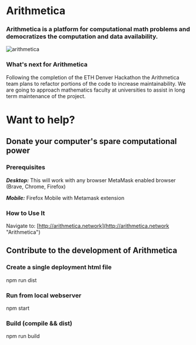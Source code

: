 # Arithmetica
### Arithmetica is a platform for computational math problems and democratizes the computation and data availability.

![arithmetica](https://raw.githubusercontent.com/arithm3tica/arithmetica/develop/arithmetica.gif)

### What's next for Arithmetica
Following the completion of the ETH Denver Hackathon the Arithmetica team plans to refactor portions of the code to increase maintainability. We are going to approach mathematics faculty at universities to assist in long term maintenance of the project.

# Want to help?

## Donate your computer's spare computational power

### Prerequisites
***Desktop:*** This will work with any browser MetaMask enabled browser (Brave, Chrome, Firefox)

***Mobile:*** Firefox Mobile with Metamask extension

### How to Use It
Navigate to: [http://arithmetica.network](http://arithmetica.network "Arithmetica")

## Contribute to the development of Arithmetica

### Create a single deployment html file
npm run dist

### Run from local webserver
npm start

### Build (compile && dist)
npm run build

